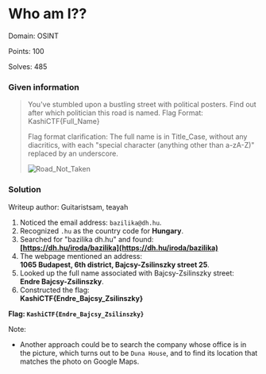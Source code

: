 # Who am I??

Domain: OSINT

Points: 100

Solves: 485

### Given information

> You've stumbled upon a bustling street with political posters. Find out after which politician this road is named. Flag Format: KashiCTF{Full_Name}
> 
> Flag format clarification: The full name is in Title_Case, without any diacritics, with each "special character (anything other than a-zA-Z)" replaced by an underscore.
> 
>![Road_Not_Taken](https://github.com/user-attachments/assets/d8dd6c2b-2deb-4f95-9959-f29d26b52bf5)
 

### Solution

Writeup author: Guitaristsam, teayah

1. Noticed the email address: `bazilika@dh.hu`.       
2. Recognized `.hu` as the country code for **Hungary**.       
3. Searched for "bazilika dh.hu" and found:         
   **[https://dh.hu/iroda/bazilika](https://dh.hu/iroda/bazilika)**
4. The webpage mentioned an address:       
   **1065 Budapest, 6th district, Bajcsy-Zsilinszky street 25**.
5. Looked up the full name associated with Bajcsy-Zsilinszky street:    
   **Endre Bajcsy-Zsilinszky**.
6. Constructed the flag:     
   **KashiCTF{Endre_Bajcsy_Zsilinszky}**


**Flag: `KashiCTF{Endre_Bajcsy_Zsilinszky}`**

Note:
- Another approach could be to search the company whose office is in the picture, which turns out to be `Duna House`, and to find its location that matches the photo on Google Maps.

